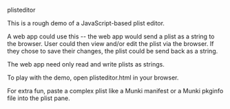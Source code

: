 plisteditor

This is a rough demo of a JavaScript-based plist editor.

A web app could use this -- the web app would send a plist as a string to the
browser. User could then view and/or edit the plist via the browser. If they 
chose to save their changes, the plist could be send back as a string.

The web app need only read and write plists as strings.

To play with the demo, open plisteditor.html in your browser.

For extra fun, paste a complex plist like a Munki manifest or a Munki pkginfo
file into the plist pane.